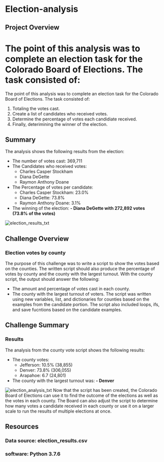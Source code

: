 # Election-analysis

## Project Overview
The point of this analysis was to complete an election task for the Colorado Board of Elections. The task consisted of: 
=======
The point of this analysis was to complete an election task for the Colorado Board of Elections. The task consisted of: 
 1. Totaling the votes cast.
 2. Create a list of candidates who received votes.
 3. Determine the percentage of votes each candidiate received.
 4. Finally, deterimining the winner of the election.

## Summary
The analysis shows the following results from the election:
 - The number of votes cast: 369,711
 - The Candidates who received votes:
    - Charles Casper Stockham
    - Diana DeGette
    - Raymon Anthony Doane
 - The Percentage of votes per candidate:
    - Charles Casper Stockham: 23.0%
    - Diana DeGette: 73.8%
    - Raymon Anthony Doane: 3.1%
 - The winning of the election:
   **- Diana DeGette with 272,892 votes (73.8% of the votes)**

![election_results_txt](https://user-images.githubusercontent.com/105830665/176792068-c04a12bd-4c3d-4be3-9988-4a32a58f4184.png)

## Challenge Overview
### Election votes by county
The purpose of this challenge was to write a script to show the votes based on the counties. The written script should also produce the percentage of votes by county and the county with the largest turnout. With the county script, the output should answer the following:
- The amount and percentage of votes cast in each county.
- The county with the largest turnout of voters.
The script was written using new variables, list, and dictionaries for counties based on the examples from the candidate portion. The script also included loops, ifs, and save fucntions based on the candidate examples. 


## Challenge Summary
### Results
The analysis from the county vote script shows the following results:
- The county votes:
   - Jefferson: 10.5% (38,855)
   - Denver: 73.8% (306,055)
   - Arapahoe: 6.7 (24,801)
- The county with the largest turnout was:
   **- Denver**

![election_analysis_txt](https://user-images.githubusercontent.com/105830665/176810288-52ea1be6-43ce-4762-98f6-3c888b509c82.png)
Now that the script has been created, the Colorado Board of Elections can use it to find the outcome of the elections as well as the votes in each county.
The Board can also adjust the script to determine how many votes a candidate received in each county or use it on a larger scale to run the results of multiple elections at once. 

## Resources
### Data source: election_results.csv
### software: Python 3.7.6


